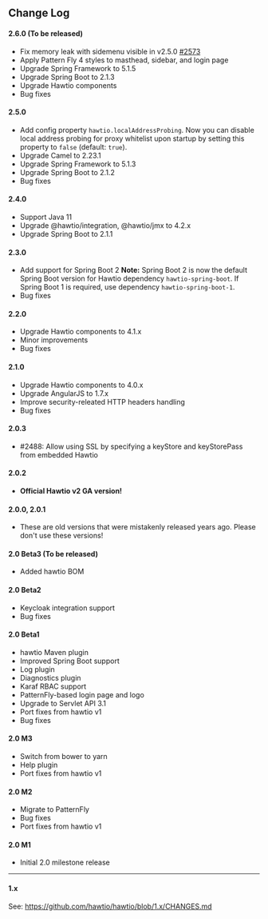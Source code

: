 ## Change Log

#### 2.6.0 (To be released)

* Fix memory leak with sidemenu visible in v2.5.0 [#2573](https://github.com/hawtio/hawtio/issues/2573)
* Apply Pattern Fly 4 styles to masthead, sidebar, and login page
* Upgrade Spring Framework to 5.1.5
* Upgrade Spring Boot to 2.1.3
* Upgrade Hawtio components
* Bug fixes

#### 2.5.0

* Add config property `hawtio.localAddressProbing`. Now you can disable local address probing
  for proxy whitelist upon startup by setting this property to `false` (default: `true`).
* Upgrade Camel to 2.23.1
* Upgrade Spring Framework to 5.1.3
* Upgrade Spring Boot to 2.1.2
* Bug fixes

#### 2.4.0

* Support Java 11
* Upgrade @hawtio/integration, @hawtio/jmx to 4.2.x
* Upgrade Spring Boot to 2.1.1

#### 2.3.0

* Add support for Spring Boot 2
  **Note:** Spring Boot 2 is now the default Spring Boot version for Hawtio dependency `hawtio-spring-boot`.
  If Spring Boot 1 is required, use dependency `hawtio-spring-boot-1`.
* Bug fixes

#### 2.2.0

* Upgrade Hawtio components to 4.1.x
* Minor improvements
* Bug fixes

#### 2.1.0

* Upgrade Hawtio components to 4.0.x
* Upgrade AngularJS to 1.7.x
* Improve security-releated HTTP headers handling
* Bug fixes

#### 2.0.3

- #2488: Allow using SSL by specifying a keyStore and keyStorePass from embedded Hawtio

#### 2.0.2

* **Official Hawtio v2 GA version!**

#### 2.0.0, 2.0.1

* These are old versions that were mistakenly released years ago. Please don't use these versions!

#### 2.0 Beta3 (To be released)

* Added hawtio BOM

#### 2.0 Beta2

* Keycloak integration support
* Bug fixes

#### 2.0 Beta1

* hawtio Maven plugin
* Improved Spring Boot support
* Log plugin
* Diagnostics plugin
* Karaf RBAC support
* PatternFly-based login page and logo
* Upgrade to Servlet API 3.1
* Port fixes from hawtio v1
* Bug fixes

#### 2.0 M3

* Switch from bower to yarn
* Help plugin
* Port fixes from hawtio v1

#### 2.0 M2

* Migrate to PatternFly
* Bug fixes
* Port fixes from hawtio v1

#### 2.0 M1

* Initial 2.0 milestone release

-----

#### 1.x

See: https://github.com/hawtio/hawtio/blob/1.x/CHANGES.md
